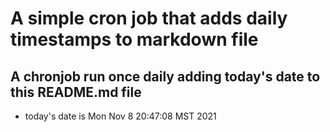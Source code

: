 A simple cron job that adds daily timestamps to markdown file
============================================================
## A chronjob run once daily adding today's date to this README.md file
* today's date is Mon Nov  8 20:47:08 MST 2021

